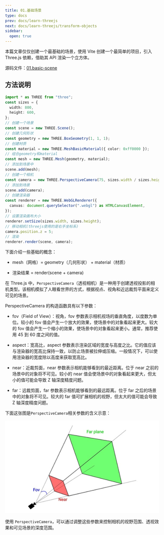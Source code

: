 ```yaml
---
title: 01.基础场景
type: docs
prev: docs/learn-threejs
next: docs/learn-threejs/transform-objects
sidebar:
  open: true
---
```


本篇文章仅仅创建一个最基础的场景，使用 Vite 创建一个最简单的项目，引入 Three.js 依赖，借助其 API 渲染一个立方体。

源码文件：[01.basic-scene](https://github.com/supuwoerc/threejs-roadmap/blob/main/01.basic-scene/src/main.ts)

## 方法说明
```typescript
import * as THREE from "three";
const sizes = {
  width: 800,
  height: 600,
};
// 创建一个场景
const scene = new THREE.Scene();
// 创建几何形状
const geometry = new THREE.BoxGeometry(1, 1, 1);
// 创建材质
const material = new THREE.MeshBasicMaterial({ color: 0xff0000 });
// 组合geometry和material
const mesh = new THREE.Mesh(geometry, material);
// 添加到场景中
scene.add(mesh);
// 创建一个相机
const camera = new THREE.PerspectiveCamera(75, sizes.width / sizes.height);
// 添加到场景
scene.add(camera);
// 创建渲染器
const renderer = new THREE.WebGLRenderer({
  canvas: document.querySelector(".webgl") as HTMLCanvasElement,
});
// 设置渲染画布大小
renderer.setSize(sizes.width, sizes.height);
// 移动相机(threejs使用的是右手坐标系)
camera.position.z = 5;
// 渲染
renderer.render(scene, camera);
```
下面介绍一些基础的概念：
* mesh（网格）= geometry（几何形状） + material（材质）

* 渲染结果 = render(scene + camera)

在 Three.js 中，`PerspectiveCamera`（透视相机）是一种用于创建透视投影的相机类型。该相机模拟了人眼看世界的方式，根据视点、视角和近远裁剪平面来定义可见的场景。

PerspectiveCamera 的构造函数具有以下参数：

* fov（Field of View）：视角，fov 参数表示相机视场的垂直角度，以度数为单位。较小的 fov 值会产生一个放大的效果，使场景中的对象看起来更大。较大的 fov 值会产生一个缩小的效果，使场景中的对象看起来更小。通常，推荐使用 45 到 60 度之间的值。

* aspect：宽高比，aspect 参数表示渲染区域的宽度与高度之比。它的值应该与渲染器的宽高比保持一致，以防止场景被拉伸或压缩。一般情况下，可以使用渲染器的宽度除以高度来获取宽高比。

* near：近裁剪面，near 参数表示相机能够看到的最近距离。位于 near 之前的场景中的对象将不可见。较小的 near 值会使场景中的对象看起来更大，但太小的值可能会导致 Z 轴深度精度问题。

*  far：远裁剪面，far 参数表示相机能够看到的最远距离。位于 far 之后的场景中的对象将不可见。较大的 far 值可扩展相机的视野，但太大的值可能会导致 Z 轴深度精度问题。

下面这张图是`PerspectiveCamera`相关参数的含义示意：

![PerspectiveCamera](./basic-scene/camera.png)

使用 `PerspectiveCamera`，可以通过调整这些参数来控制相机的视野范围、透视效果和可见场景的深度范围。

